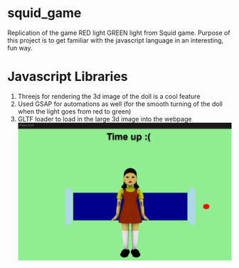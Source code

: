 # squid_game
Replication of the game RED light GREEN light from Squid game.
Purpose of this project is to get familiar with the javascript language in an interesting, fun way.
# Javascript Libraries
1. Threejs for rendering the 3d image of the doll is a cool feature
2. Used GSAP for automations as well (for the smooth turning of the doll when the light goes from red to green)
3. GLTF loader to load in the large 3d image into the webpage
![This is an image](Image/project.JPG)